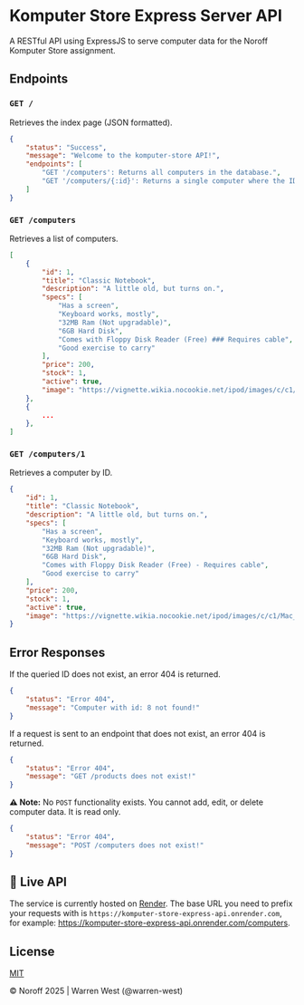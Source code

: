 # Komputer Store Express Server API
A RESTful API using ExpressJS to serve computer data for the Noroff Komputer Store assignment.

## Endpoints
### `GET /`
Retrieves the index page (JSON formatted).
```json
{
    "status": "Success",
    "message": "Welcome to the komputer-store API!",
    "endpoints": [
        "GET '/computers': Returns all computers in the database.",
        "GET '/computers/{:id}': Returns a single computer where the ID matches."
    ]
}
```
### `GET /computers`
Retrieves a list of computers.
```json
[
    {
        "id": 1,
        "title": "Classic Notebook",
        "description": "A little old, but turns on.",
        "specs": [
            "Has a screen",
            "Keyboard works, mostly",
            "32MB Ram (Not upgradable)",
            "6GB Hard Disk",
            "Comes with Floppy Disk Reader (Free) ### Requires cable",
            "Good exercise to carry"
        ],
        "price": 200,
        "stock": 1,
        "active": true,
        "image": "https://vignette.wikia.nocookie.net/ipod/images/c/c1/Mac_11.jpg"
    },
    {
        ...
    },
]
```
### `GET /computers/1`
Retrieves a computer by ID.
```json
{
    "id": 1,
    "title": "Classic Notebook",
    "description": "A little old, but turns on.",
    "specs": [
        "Has a screen",
        "Keyboard works, mostly",
        "32MB Ram (Not upgradable)",
        "6GB Hard Disk",
        "Comes with Floppy Disk Reader (Free) - Requires cable",
        "Good exercise to carry"
    ],
    "price": 200,
    "stock": 1,
    "active": true,
    "image": "https://vignette.wikia.nocookie.net/ipod/images/c/c1/Mac_11.jpg"
}
```

## Error Responses
If the queried ID does not exist, an error 404 is returned.

```json
{
    "status": "Error 404",
    "message": "Computer with id: 8 not found!"
}
```

If a request is sent to an endpoint that does not exist, an error 404 is returned.

```json
{
    "status": "Error 404",
    "message": "GET /products does not exist!"
}
```

**⚠️ Note:** No `POST` functionality exists. You cannot add, edit, or delete computer data. It is read only.

```json
{
    "status": "Error 404",
    "message": "POST /computers does not exist!"
}
```

## 🔴 Live API
The service is currently hosted on [Render](https://render.com). The base URL you need to prefix your requests with is `https://komputer-store-express-api.onrender.com`, for example: https://komputer-store-express-api.onrender.com/computers.

## License

[MIT](https://choosealicense.com/licenses/mit/)

&copy; Noroff 2025 | Warren West (@warren-west)
